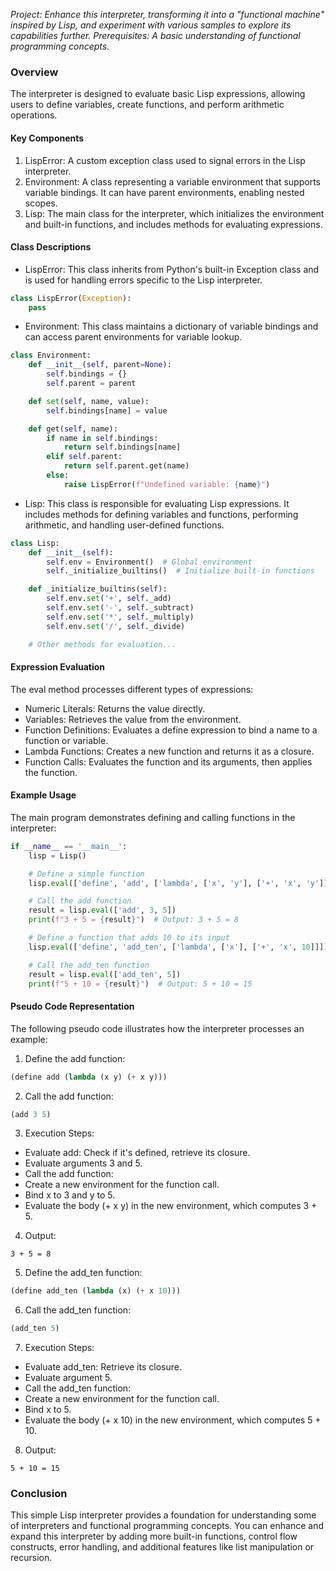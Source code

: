 *Project: Enhance this interpreter, transforming it into a "functional machine" inspired by Lisp, and experiment with various samples to explore its capabilities further.*
*Prerequisites: A basic understanding of functional programming concepts.*

### Overview

The interpreter is designed to evaluate basic Lisp expressions, allowing users to define variables, create functions, and perform arithmetic operations.

#### Key Components

1. LispError: A custom exception class used to signal errors in the Lisp interpreter.
2. Environment: A class representing a variable environment that supports variable bindings. It can have parent environments, enabling nested scopes.
3. Lisp: The main class for the interpreter, which initializes the environment and built-in functions, and includes methods for evaluating expressions.

#### Class Descriptions

* LispError: This class inherits from Python's built-in Exception class and is used for handling errors specific to the Lisp interpreter.

```python
class LispError(Exception):
    pass
```

* Environment: This class maintains a dictionary of variable bindings and can access parent environments for variable lookup.

```python
class Environment:
    def __init__(self, parent=None):
        self.bindings = {}
        self.parent = parent

    def set(self, name, value):
        self.bindings[name] = value

    def get(self, name):
        if name in self.bindings:
            return self.bindings[name]
        elif self.parent:
            return self.parent.get(name)
        else:
            raise LispError(f"Undefined variable: {name}")
```

* Lisp: This class is responsible for evaluating Lisp expressions. It includes methods for defining variables and functions, performing arithmetic, and handling user-defined functions.

```python
class Lisp:
    def __init__(self):
        self.env = Environment()  # Global environment
        self._initialize_builtins()  # Initialize built-in functions

    def _initialize_builtins(self):
        self.env.set('+', self._add)
        self.env.set('-', self._subtract)
        self.env.set('*', self._multiply)
        self.env.set('/', self._divide)

    # Other methods for evaluation...
```

#### Expression Evaluation

The eval method processes different types of expressions:

* Numeric Literals: Returns the value directly.
* Variables: Retrieves the value from the environment.
* Function Definitions: Evaluates a define expression to bind a name to a function or variable.
* Lambda Functions: Creates a new function and returns it as a closure.
* Function Calls: Evaluates the function and its arguments, then applies the function.

#### Example Usage

The main program demonstrates defining and calling functions in the interpreter:

```python
if __name__ == '__main__':
    lisp = Lisp()

    # Define a simple function
    lisp.eval(['define', 'add', ['lambda', ['x', 'y'], ['+', 'x', 'y']]])

    # Call the add function
    result = lisp.eval(['add', 3, 5])
    print(f"3 + 5 = {result}")  # Output: 3 + 5 = 8

    # Define a function that adds 10 to its input
    lisp.eval(['define', 'add_ten', ['lambda', ['x'], ['+', 'x', 10]]])

    # Call the add_ten function
    result = lisp.eval(['add_ten', 5])
    print(f"5 + 10 = {result}")  # Output: 5 + 10 = 15
```

#### Pseudo Code Representation

The following pseudo code illustrates how the interpreter processes an example:

1. Define the add function:

```lisp
(define add (lambda (x y) (+ x y)))
```

2. Call the add function:

```lisp
(add 3 5)
```

3. Execution Steps:
* Evaluate add: Check if it's defined, retrieve its closure.
* Evaluate arguments 3 and 5.
* Call the add function:
* Create a new environment for the function call.
* Bind x to 3 and y to 5.
* Evaluate the body (+ x y) in the new environment, which computes 3 + 5.

4. Output:

```
3 + 5 = 8
```

5. Define the add_ten function:

```lisp
(define add_ten (lambda (x) (+ x 10)))
```

6. Call the add_ten function:

```lisp
(add_ten 5)
```

7. Execution Steps:
* Evaluate add_ten: Retrieve its closure.
* Evaluate argument 5.
* Call the add_ten function:
* Create a new environment for the function call.
* Bind x to 5.
* Evaluate the body (+ x 10) in the new environment, which computes 5 + 10.

8. Output:

```
5 + 10 = 15
```


### Conclusion

This simple Lisp interpreter provides a foundation for understanding some of interpreters and functional programming concepts. You can enhance and expand this interpreter by adding more built-in functions, control flow constructs, error handling, and additional features like list manipulation or recursion.
